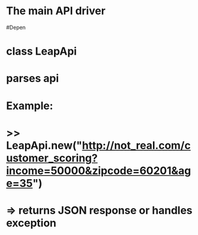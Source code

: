 # The main API driver
#Depen
# class LeapApi
  # parses api
  #
  # Example:
  #   >> LeapApi.new("http://not_real.com/customer_scoring?income=50000&zipcode=60201&age=35")
  #   => returns JSON response or handles exception
  